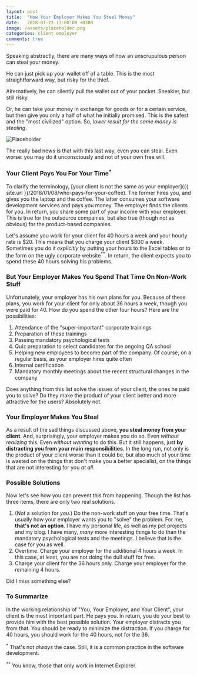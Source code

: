 ```yaml
---
layout: post
title:  "How Your Employer Makes You Steal Money"
date:   2018-01-22 17:00:00 +0300
image: /assets/placeholder.png
categories: client employer
comments: true
---
```


Speaking abstractly, there are many ways of how an unscrupulous person can steal your money. 

He can just pick up your wallet off of a table. This is the most straightforward way, but risky for the thief. 

Alternatively, he can silently pull the wallet out of your pocket. Sneakier, but still risky. 

Or, he can take your money in exchange for goods or for a certain service, but then give you only a half of what he initially promised. This is the safest and the "most civilized" option. So, _lower result for the same money is stealing_.

<img alt="Placeholder" src="{{ site.url }}{{ page.image }}">

The really bad news is that with this last way, even _you_ can steal. Even worse: you may do it unconsciously and not of your own free will.

### Your Client Pays You For Your Time<sup>*</sup>

To clarify the terminology, [your client is not the same as your employer]({{ site.url }}/2018/01/08/who-pays-for-your-coffee). The former hires you, and gives you the laptop and the coffee. The latter consumes your software development services and pays you money. The employer finds the clients for you. In return, you share some part of your income with your employer. This is true for the outsource companies, but also true (though not as obvious) for the product-based companies.

Let's assume you work for your client for 40 hours a week and your hourly rate is $20. This means that you charge your client $800 a week. Sometimes you do it _explicitly_ by putting your hours to the Excel tables or to the form on the ugly corporate website<sup>**</sup>. In return, the client expects you to spend these 40 hours solving _his_ problems.

### But Your Employer Makes You Spend That Time On Non-Work Stuff

Unfortunately, your employer has his own plans for you. Because of these plans, you work for your client for only about 36 hours a week, though you were paid for 40. How do you spend the other four hours? Here are the possibilities:

1. Attendance of the "super-important" corporate trainings
2. Preparation of these trainings
3. Passing mandatory psychological tests
4. Quiz preparation to select candidates for the ongoing QA school
5. Helping new employees to become part of the company. Of course, on a regular basis, as your employer hires quite often
6. Internal certification
7. Mandatory monthly meetings about the recent structural changes in the company

Does anything from this list solve the issues of your client, the ones he paid you to solve? Do they make the product of your client better and more attractive for the users? Absolutely not.

### Your Employer Makes You Steal

As a result of the sad things discussed above, __you steal money from your client__. And, surprisingly, your employer makes you do so. Even _without realizing_ this. Even _without wanting_ to do this. But it still happens, just __by distracting you from your main responsibilities__. In the long run, not only is the product of your client worse than it could be, but also much of your time is wasted on the things that don't make you a better specialist, on the things that are not interesting for you _at all_.

### Possible Solutions

Now let's see how you can prevent this from happening. Though the list has three items, there are only two real solutions.

1. (Not a solution for _you_.) Do the non-work stuff on your free time. That's usually how your employer wants you to "solve" the problem. For me, __that's not an option__. I have my personal life, as well as my pet projects and my blog. I have many, _many_ more interesting things to do than the mandatory psychological tests and the meetings. I believe that is the case for you as well.
2. Overtime. Charge your employer for the additional 4 hours a week. In this case, at least, you are not doing the dull stuff for free.
3. Charge your client for the 36 hours only. Charge your employer for the remaining 4 hours.

Did I miss something else?

### To Summarize

In the working relationship of "You, Your Employer, and Your Client", your client is the most important part. He pays you. In return, you do your best to provide him with the best possible solution. Your employer distracts you from that. You should be ready to minimize the distraction. If you charge for 40 hours, you should work for the 40 hours, not for the 36.

<sup>*</sup> That's not _always_ the case. Still, it is a common practice in the software development.

<sup>**</sup> You know, those that only work in Internet Explorer.
